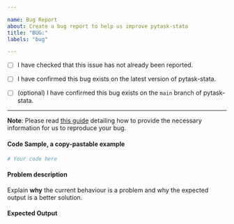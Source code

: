 ```yaml
---

name: Bug Report
about: Create a bug report to help us improve pytask-stata
title: "BUG:"
labels: "bug"

---
```


- [ ] I have checked that this issue has not already been reported.

- [ ] I have confirmed this bug exists on the latest version of pytask-stata.

- [ ] (optional) I have confirmed this bug exists on the `main` branch of
  pytask-stata.

---

**Note**: Please read [this
guide](https://matthewrocklin.com/blog/work/2018/02/28/minimal-bug-reports) detailing
how to provide the necessary information for us to reproduce your bug.

#### Code Sample, a copy-pastable example

```python
# Your code here
```

#### Problem description

Explain **why** the current behaviour is a problem and why the expected output is a
better solution.

#### Expected Output
